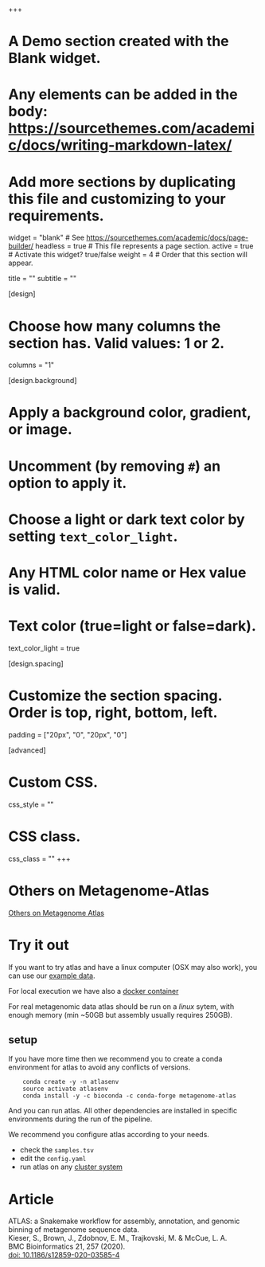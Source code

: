 +++
# A Demo section created with the Blank widget.
# Any elements can be added in the body: https://sourcethemes.com/academic/docs/writing-markdown-latex/
# Add more sections by duplicating this file and customizing to your requirements.

widget = "blank"  # See https://sourcethemes.com/academic/docs/page-builder/
headless = true  # This file represents a page section.
active = true  # Activate this widget? true/false
weight = 4  # Order that this section will appear.

title = ""
subtitle = ""

[design]
  # Choose how many columns the section has. Valid values: 1 or 2.
  columns = "1"

[design.background]
  # Apply a background color, gradient, or image.
  #   Uncomment (by removing `#`) an option to apply it.
  #   Choose a light or dark text color by setting `text_color_light`.
  #   Any HTML color name or Hex value is valid.



  # Text color (true=light or false=dark).
  text_color_light = true

[design.spacing]
  # Customize the section spacing. Order is top, right, bottom, left.
  padding = ["20px", "0", "20px", "0"]

[advanced]
 # Custom CSS.
 css_style = ""

 # CSS class.
 css_class = ""
+++



# Others on Metagenome-Atlas

<a class="twitter-timeline" data-height="800" data-theme="dark" href="https://twitter.com/SilasKieser/timelines/1270049886436646912?ref_src=twsrc%5Etfw">Others on Metagenome Atlas </a> <script async src="https://platform.twitter.com/widgets.js" charset="utf-8"></script>



# Try it out
If you want to try atlas and have a linux computer (OSX may also work), you can use our [example data](https://github.com/metagenome-atlas/atlas/exmple_data).

For local execution we have also a [docker container](https://metagenome-atlas.readthedocs.io/en/latest/usage/getting_started.html#c-use-docker-container)

For real metagenomic data atlas should be run on a _linux_ sytem, with enough memory (min ~50GB but assembly usually requires 250GB).


## setup
If you have more time then we recommend you to create a conda environment for atlas to avoid any conflicts of versions.

```
    conda create -y -n atlasenv
    source activate atlasenv
    conda install -y -c bioconda -c conda-forge metagenome-atlas
```

And you can run atlas. All other dependencies are installed in specific environments during the run of the pipeline.

We recommend you configure atlas according to your needs.
  - check the `samples.tsv`
  - edit the `config.yaml`
  - run atlas on any [cluster system](https://metagenome-atlas.readthedocs.io/en/latest/usage/cluster.html)







<!-- {{% alert note %}}
This homepage section is an example of adding [elements](https://sourcethemes.com/academic/docs/writing-markdown-latex/) to the [*Blank* widget](https://sourcethemes.com/academic/docs/widgets/).


**To remove this section, delete `content/home/demo.md`.**
{{% /alert %}} -->





# Article

ATLAS: a Snakemake workflow for assembly, annotation, and genomic binning of metagenome sequence data.  
Kieser, S., Brown, J., Zdobnov, E. M., Trajkovski, M. & McCue, L. A.  
BMC Bioinformatics 21, 257 (2020).  
[doi: 10.1186/s12859-020-03585-4](https://doi.org/10.1186/s12859-020-03585-4)  
